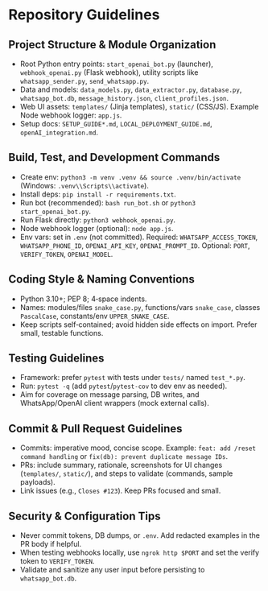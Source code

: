 # Repository Guidelines

## Project Structure & Module Organization
- Root Python entry points: `start_openai_bot.py` (launcher), `webhook_openai.py` (Flask webhook), utility scripts like `whatsapp_sender.py`, `send_whatsapp.py`.
- Data and models: `data_models.py`, `data_extractor.py`, `database.py`, `whatsapp_bot.db`, `message_history.json`, `client_profiles.json`.
- Web UI assets: `templates/` (Jinja templates), `static/` (CSS/JS). Example Node webhook logger: `app.js`.
- Setup docs: `SETUP_GUIDE*.md`, `LOCAL_DEPLOYMENT_GUIDE.md`, `openAI_integration.md`.

## Build, Test, and Development Commands
- Create env: `python3 -m venv .venv && source .venv/bin/activate` (Windows: `.venv\\Scripts\\activate`).
- Install deps: `pip install -r requirements.txt`.
- Run bot (recommended): `bash run_bot.sh` or `python3 start_openai_bot.py`.
- Run Flask directly: `python3 webhook_openai.py`.
- Node webhook logger (optional): `node app.js`.
- Env vars: set in `.env` (not committed). Required: `WHATSAPP_ACCESS_TOKEN`, `WHATSAPP_PHONE_ID`, `OPENAI_API_KEY`, `OPENAI_PROMPT_ID`. Optional: `PORT`, `VERIFY_TOKEN`, `OPENAI_MODEL`.

## Coding Style & Naming Conventions
- Python 3.10+; PEP 8; 4‑space indents.
- Names: modules/files `snake_case.py`, functions/vars `snake_case`, classes `PascalCase`, constants/env `UPPER_SNAKE_CASE`.
- Keep scripts self‑contained; avoid hidden side effects on import. Prefer small, testable functions.

## Testing Guidelines
- Framework: prefer `pytest` with tests under `tests/` named `test_*.py`.
- Run: `pytest -q` (add `pytest`/`pytest-cov` to dev env as needed).
- Aim for coverage on message parsing, DB writes, and WhatsApp/OpenAI client wrappers (mock external calls).

## Commit & Pull Request Guidelines
- Commits: imperative mood, concise scope. Example: `feat: add /reset command handling` or `fix(db): prevent duplicate message IDs`.
- PRs: include summary, rationale, screenshots for UI changes (`templates/`, `static/`), and steps to validate (commands, sample payloads).
- Link issues (e.g., `Closes #123`). Keep PRs focused and small.

## Security & Configuration Tips
- Never commit tokens, DB dumps, or `.env`. Add redacted examples in the PR body if helpful.
- When testing webhooks locally, use `ngrok http $PORT` and set the verify token to `VERIFY_TOKEN`.
- Validate and sanitize any user input before persisting to `whatsapp_bot.db`.
